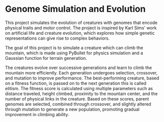 # Genome Simulation and Evolution

This project simulates the evolution of creatures with genomes that encode physical traits and motor control. The project is inspired by Karl Sims' work on artificial life and creature evolution, which explores how simple genetic representations can give rise to complex behaviors.

The goal of this project is to simulate a creature which can climb the mountain, which is made using PyBullet for physics simulation and a Gaussian function for terrain generation. 

The creatures evolve over successive generations and learn to climb the mountain more efficiently. Each generation undergoes selection, crossover, and mutation to improve performance. The best-performing creature, based on a fitness function, is passed on to the next generation this is called elitism. The fitness score is calculated using multiple parameters such as distance traveled, height climbed, proximity to the mountain center, and the number of physical links in the creature. Based on these scores, parent genomes are selected, combined through crossover, and slightly altered through mutation to generate a new population, promoting gradual improvement in climbing ability.
